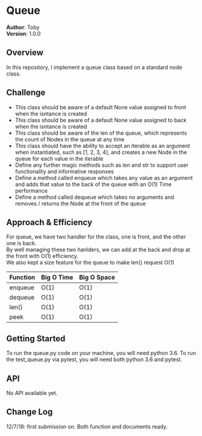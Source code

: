 # Queue

**Author**: Toby  
**Version**: 1.0.0

## Overview
<!-- Provide a high level overview of what this application is and why you are building it, beyond the fact that it's an assignment for a Code Fellows 401 class. (i.e. What's your problem domain?) -->
In this repository, I implement a queue class based on a standard node class.

## Challenge
<!-- Description of the challenge -->
* This class should be aware of a default None value assigned to front when the isntance is created
* This class should be aware of a default None value assigned to back when the isntance is created
* This class should be aware of the len of the queue, which represents the count of Nodes in the queue at any time
* This class should have the ability to accept an iterable as an argument when instantiated, such as [1, 2, 3, 4], and creates a new Node in the queue for each value in the iterable
* Define any further magic methods such as len and str to support user functionality and informative responses
* Define a method called enqueue which takes any value as an argument and adds that value to the back of the queue with an O(1) Time performance
* Define a method called dequeue which takes no arguments and removes / returns the Node at the front of the queue

## Approach & Efficiency
<!-- What approach did you take? Why? What is the Big O space/time for this approach? -->
For queue, we have two handler for the class, one is front, and the other one is back.  
By well managing these two hanlders, we can add at the back and drop at the front with O(1) efficiency.   
We also kept a size feature for the queue to make len() request O(1)  

| Function | Big O Time | Big O Space |
| :------ |:--- | :--- |
| enqueue | O(1) | O(1) |
| dequeue | O(1) | O(1) |
| len() | O(1) | O(1) |
| peek | O(1) | O(1) |
  
  

## Getting Started
<!-- What are the steps that a user must take in order to build this app on their own machine and get it running? -->
To run the queue.py code on your machine, you will need python 3.6.
To run the test_queue.py via pytest, you will need both python 3.6 and pytest.


## API
<!-- Provide detailed instructions for your applications usage. This should include any methods or endpoints available to the user/client/developer. Each section should be formatted to provide clear syntax for usage, example calls including input data requirements and options, and example responses or return values. -->
No API available yet.


## Change Log
<!-- Use this are to document the iterative changes made to your application as each feature is successfully implemented. Use time stamps. Here's an example:-->

12/7/18: first submission on. Both function and documents ready.
